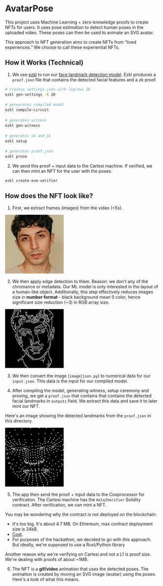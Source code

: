 # AvatarPose

This project uses Machine Learning + zero-knowledge proofs to create NFTs for users. It uses pose estimation to detect human poses in the uploaded video. These poses can then be used to animate an SVG avatar.

This approach to NFT generation aims to create NFTs from “lived experiences.” We choose to call these experiential NFTs.

## How it Works (Technical)

1. We use [ezkl](https://github.com/zkonduit/ezkl) to run our [face landmark detection model](https://huggingface.co/unity/sentis-face-landmarks). Ezkl produces a `proof.json` file that contains the detected facial features and a zk proof.

```sh
# creates settings.json with logrows 20
ezkl gen-settings -K 20

# genearates compiled model
ezkl compile-circuit

# generates witness
ezkl gen-witness 

# generates vk and pk
ezkl setup

# generates proof.json
ezkl prove
```

2. We send this proof + input data to the Cartesi machine. If verified, we can then mint an NFT for the user with the poses.

```sh
ezkl create-evm-verifier
```

## How does the NFT look like?

1. First, we extract frames (images) from the video (<5s). 

![sample-image](original.jpeg)

2. We then apply edge detection to them. Reason: we don't any of the chromance or metadata. Our ML model is only interested in the layout of a human-like object. Additionally, this step effectively reduces images size in **number format** - black background mean 0 color, hence significant size reduction (~3) in RGB array size. 

![edge-detected-image](image.jpeg)

3. We then convert the image (`image2json.py`) to numerical data for our `input.json`. This data is the input for our compiled model.

4. After compiling the model, generating witness, setup ceremony and proving, we get a `proof.json` that contains that contains the detected facial landmarks in `outputs` field. We extract this data and save it to later mint our NFT. 

Here's an image showing the detected landmarks from the `proof.json` in this directory.

![landmarks](landmarks_only.jpg)

5. The app then send the proof + input data to the Cooprocessor for verification. The Cartesi machine has the `Halo2Verifier` Solidity contract. After verification, we can mint a NFT.

You may be wondering why the contract is not deployed on the blockchain:

- It's too big. It's about 4.7 MB. On Ethereum, max contract deployment size is 24kB.
- [Cost](https://risczero.com/blog/on-chain-verification). 
- For purposes of the hackathon, we decided to go with this approach. But ideally, we're supposed to use a Rust/Python library

Another reason why we're verifying on Cartesi and not a L1 is proof size. We're dealing with proofs of about ~1MB. 

6. The NFT is a **gif/video** animation that uses the detected poses. The animation is created by moving an SVG image (avatar) using the poses. Here's a look of what this means.
